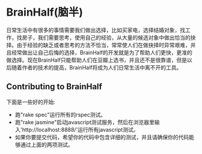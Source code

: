 # BrainHalf(脑半)

 日常生活中有很多的事情需要我们做出选择，比如买家电，选择结婚对象，找工作，找房子，我们需要思考，使用自己的经验，从大量的候选对象中做出恰当的抉择。由于经验的缺乏或者思考的方法不恰当，常常使人们在做抉择时异常艰难，并且经常做出让自己后悔的选择，BrainHalf的开发就是为了帮助人们更快，更准的做选择。现在BrainHalf只能帮助人们在豆瓣上选书，并且还不是很靠谱，但是以后随着作者的技术的提高，BrainHalf将成为人们日常生活中离不开的工具。

## Contributing to BrainHalf

下面是一些好的开始:

- 跑"rake spec"运行所有的rspec测试。
- 跑"rake jasmine"启动javascript测试服务，然后在浏览器里输入'http://localhost:8888/'运行所有javascript测试。
- 如果你要提交代码，希望你的代码中包含详细的测试，并且请确保你的代码能够通过上面的两项测试。

